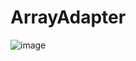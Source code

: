 # ArrayAdapter
![image](https://github.com/user-attachments/assets/9c67e2ca-261b-4506-8db1-159fb33ec542)

